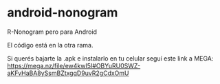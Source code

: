 # android-nonogram
R-Nonogram pero para Android

El código está en la otra rama.

Si querés bajarte la .apk e instalarlo en tu celular seguí este link a MEGA: https://mega.nz/file/ew4kwI5I#OBYuRU0SWZ-aKFvHaBA8ySsmBZtxgqD9uvR2gCdxOmU
